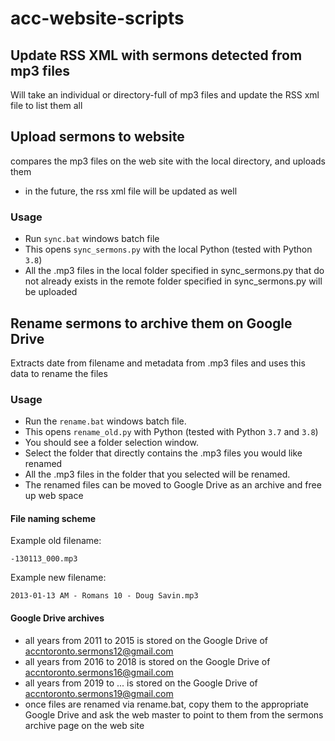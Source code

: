 # acc-website-scripts

## Update RSS XML with sermons detected from mp3 files
Will take an individual or directory-full of mp3 files and update the RSS xml file to list them all


## Upload sermons to website
compares the mp3 files on the web site with the local directory, and uploads them
* in the future, the rss xml file will be updated as well

### Usage
* Run `sync.bat` windows batch file
* This opens `sync_sermons.py` with the local Python (tested with Python `3.8`) 
* All the .mp3 files in the local folder specified in sync_sermons.py that do not already exists in the remote
folder specified in sync_sermons.py will be uploaded



## Rename sermons to archive them on Google Drive
Extracts date from filename and metadata from .mp3 files and uses this data to rename the files

### Usage
* Run the `rename.bat` windows batch file.
* This opens `rename_old.py` with Python (tested with Python `3.7` and `3.8`) 
* You should see a folder selection window.
* Select the folder that directly contains the .mp3 files you would like renamed
* All the .mp3 files in the folder that you selected will be renamed.
* The renamed files can be moved to Google Drive as an archive and free up web space

#### File naming scheme
Example old filename:
```
-130113_000.mp3
```
Example new filename:
```
2013-01-13 AM - Romans 10 - Doug Savin.mp3
```

#### Google Drive archives
* all years from 2011 to 2015 is stored on the Google Drive of accntoronto.sermons12@gmail.com
* all years from 2016 to 2018 is stored on the Google Drive of accntoronto.sermons16@gmail.com
* all years from 2019 to ... is stored on the Google Drive of accntoronto.sermons19@gmail.com
* once files are renamed via rename.bat, copy them to the appropriate Google Drive and 
ask the web master to point to them from the sermons archive page on the web site


